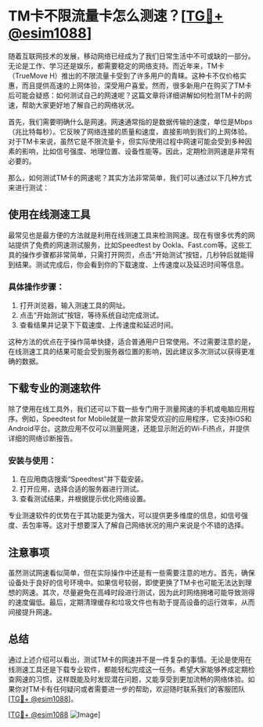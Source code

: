 # TM卡不限流量卡怎么测速？[[TG💪+ @esim1088](https://t.me/s/esim1088)]

随着互联网技术的发展，移动网络已经成为了我们日常生活中不可或缺的一部分。无论是工作、学习还是娱乐，都需要稳定的网络支持。而近年来，TM卡（TrueMove H）推出的不限流量卡受到了许多用户的青睐。这种卡不仅价格实惠，而且提供高速的上网体验，深受用户喜爱。然而，很多新用户在购买了TM卡后可能会疑惑：如何测试自己的网速呢？这篇文章将详细讲解如何检测TM卡的网速，帮助大家更好地了解自己的网络状况。

首先，我们需要明确什么是网速。网速通常指的是数据传输的速度，单位是Mbps（兆比特每秒）。它反映了网络连接的质量和速度，直接影响到我们的上网体验。对于TM卡来说，虽然它是不限流量卡，但实际使用过程中网速可能会受到多种因素的影响，比如信号强度、地理位置、设备性能等。因此，定期检测网速是非常有必要的。

那么，如何测试TM卡的网速呢？其实方法非常简单，我们可以通过以下几种方式来进行测试：

## 使用在线测速工具

最常见也是最方便的方法就是利用在线测速工具来检测网速。现在有很多优秀的网站提供了免费的网速测试服务，比如Speedtest by Ookla、Fast.com等。这些工具的操作步骤都非常简单，只需打开网页，点击“开始测试”按钮，几秒钟后就能得到结果。测试完成后，你会看到你的下载速度、上传速度以及延迟时间等信息。

### 具体操作步骤：
1. 打开浏览器，输入测速工具的网址。
2. 点击“开始测试”按钮，等待系统自动完成测试。
3. 查看结果并记录下下载速度、上传速度和延迟时间。

这种方法的优点在于操作简单快捷，适合普通用户日常使用。不过需要注意的是，在线测速工具的结果可能会受到服务器位置的影响，因此建议多次测试以获得更准确的数据。

## 下载专业的测速软件

除了使用在线工具外，我们还可以下载一些专门用于测量网速的手机或电脑应用程序。例如，Speedtest for Mobile就是一款非常受欢迎的应用程序，它支持iOS和Android平台。这款应用不仅可以测量网速，还能显示附近的Wi-Fi热点，并提供详细的网络诊断报告。

### 安装与使用：
1. 在应用商店搜索“Speedtest”并下载安装。
2. 打开应用，选择合适的服务器进行测试。
3. 查看测试结果，并根据提示优化网络设置。

专业测速软件的优势在于其功能更为强大，可以提供更多维度的信息，如信号强度、丢包率等。这对于想要深入了解自己网络状况的用户来说是个不错的选择。

## 注意事项

虽然测试网速看似简单，但在实际操作中还是有一些需要注意的地方。首先，确保设备处于良好的信号环境中。如果信号较弱，即使更换了TM卡也可能无法达到理想的网速。其次，尽量避免在高峰时段进行测试，因为此时网络拥堵可能导致测得的速度偏低。最后，定期清理缓存和垃圾文件也有助于提高设备的运行效率，从而间接提升网速。

## 总结

通过上述介绍可以看出，测试TM卡的网速并不是一件复杂的事情。无论是使用在线测速工具还是下载专业软件，都能轻松完成这一任务。希望大家能够养成定期检查网速的习惯，这样既能及时发现潜在问题，又能享受到更加流畅的网络体验。如果你对TM卡有任何疑问或者需要进一步的帮助，欢迎随时联系我们的客服团队[[TG💪+ @esim1088](https://t.me/s/esim1088)]。

[[TG💪+ @esim1088](https://t.me/s/esim1088) ![Image](https://i.postimg.cc/4NQfJmqS/Snipaste-2025-05-13-00-14-12.png)]